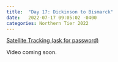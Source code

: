 ```yaml
---
title:  "Day 17: Dickinson to Bismarck"
date:   2022-07-17 09:05:02 -0400
categories: Northern Tier 2022
---
```


[Satellite Tracking (ask for password)](https://us0-share.explore.garmin.com/share/harveybarnhard)

Video coming soon.

<p style="text-align: center;"><div class='strava-embed-placeholder' data-embed-type='activity' data-embed-id='7486161884'></div><script src='https://strava-embeds.com/embed.js'></script></p>
